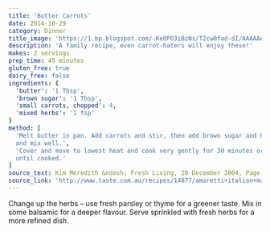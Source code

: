 ```yaml
---
title: 'Butter Carrots'
date: 2014-10-29
category: Dinner
title_image: 'https://1.bp.blogspot.com/-Ke0PO3iBzNs/T2cw0fad-dI/AAAAAAAAIXk/LukTuBQOo9o/s1600/honey+balsamic+butter+carrots.jpg'
description: 'A family recipe, even carrot-haters will enjoy these!'
makes: 2 servings
prep_time: 45 minutes
gluten_free: true
dairy_free: false
ingredients: {
  'butter': '1 Tbsp',
  'brown sugar': '1 Tbsp',
  'small carrots, chopped': 4,
  'mixed herbs': '1 tsp'
}
method: [
  'Melt butter in pan. Add carrots and stir, then add brown sugar and herbs
  and mix well.',
  'Cover and move to lowest heat and cook very gently for 30 minutes or
  until cooked.'
]
source_text: Kim Meredith &ndash; Fresh Living, 20 December 2004, Page 46
source_link: 'http://www.taste.com.au/recipes/14877/amaretti+italian+macaroons'
---
```

Change up the herbs &ndash; use fresh parsley or thyme for a greener taste. Mix
in some balsamic for a deeper flavour. Serve sprinkled with fresh herbs for a
more refined dish.
